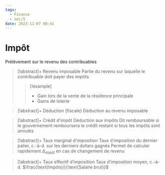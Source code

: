 ```yaml
---
tags:
  - Finance
  - sec/5
date: 2023-11-07 00:41
---
```


# Impôt

Prélèvement sur le revenu des contribuables

> [!abstract]+ Revenu imposable
> Partie du revenu sur laquelle le contribuable doit payer des impôts
> > [!example]
> > - Gain lors de la vente de la résidence principale
> > - Gains de loterie

> [!abstract]+ Déduction (fiscale)
> Déduction au revenu imposable

> [!abstract]+ Crédit d'impôt
> Déduction aux impôts
> Dit *remboursable* si le gouvernement remboursera le crédit restant si tous les impôts sont annulés

> [!abstract]+ Taux marginal d’imposition
> Taux d’imposition du dernier palier, c.-à-d. sur les derniers dollars gagnés
> Permet de calculer rapidement $\Delta_{impôt}$ en cas de changement de revenu

> [!abstract]+ Taux effectif d’imposition
> Taux d’imposition moyen, c.-à-d. $\frac{\text{Impôts}}{\text{Salaire brut}}$
